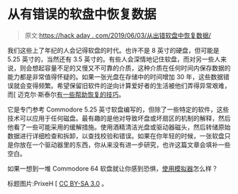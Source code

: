 # 从有错误的软盘中恢复数据

> 原文:[https://hack aday . com/2019/06/03/从出错软盘中恢复数据/](https://hackaday.com/2019/06/03/recovering-data-from-floppies-with-errors/)

我们这些上了年纪的人会记得软盘的时代。也许不是 8 英寸的硬盘，但可能是 5.25 英寸的，当然还有 3.5 英寸的。有些人会深情地记住软盘，而对另一些人来说，则会想起容量不足的又慢又不可靠的介质，这种介质在任何时间内保存数据的能力都是非常值得怀疑的。如果一张光盘在存储中的时间增加 30 年，这些数据错误就会变得频繁。希望保留旧软件的逆向计算爱好者的生活被他们弄得异常艰难，而[ 迈克尔·斯泰尔[有一些帮助恢复的技巧](https://www.pagetable.com/?p=1352)。

它是专门参考 Commodore 5.25 英寸软盘编写的，但除了一些特定的软件，这些技术可以应用于任何磁盘。最有趣的是他对导致坏盘或坏扇区的机制的解释，然后他看了一些可能采用的缓解措施。使用酒精清洁光盘或驱动器磁头，然后转储原始数据进行详细检查和拆卸，以查找校验和错误。如果在你年轻的时候，一张软盘只是你放在一个驱动器里的东西，你从来没有进一步研究，也许这篇文章会填补一些空白。

如果一想到一堆 Commodore 64 软盘就让你感到恐惧，[使用模拟器](https://hackaday.com/2018/05/07/raspberry-pi-becomes-cycle-exact-commodore-drive-emulator/)怎么样？

标题图片:PrixeH [ [CC BY-SA 3.0](https://commons.wikimedia.org/wiki/File:Commodore64withdisk.jpg) 。